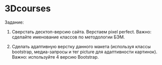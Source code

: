 # 3Dcourses

Задание:
1. Сверстать десктоп-версию сайта. Верстаем pixel perfect.
Важно: сделайте именование классов по методологии БЭМ.

2. Сделать адаптивную верстку данного макета (используя классы bootstrap, медиа-запросы и тег picture для адаптивности картинок).
Важно: используйте 4 версию Bootstrap.
